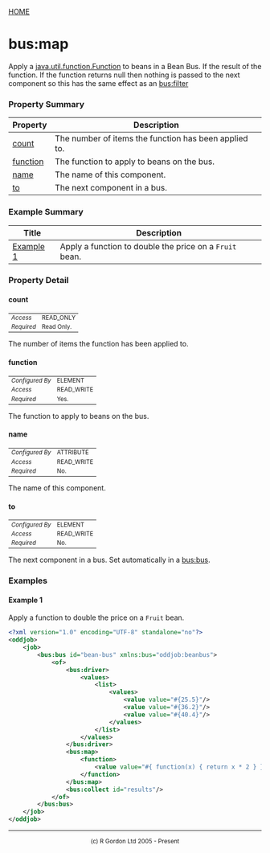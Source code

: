 [HOME](../../../../README.md)
# bus:map

Apply a [java.util.function.Function](https://docs.oracle.com/en/java/javase/11/docs/api/java.base/java/util/function/Function.html) to beans in a Bean Bus. If the result of the function. If the
function returns null then nothing is passed to the next component so this has the same effect as
an [bus:filter](../../../../org/oddjob/beanbus/destinations/BeanFilter.md)

### Property Summary

| Property | Description |
| -------- | ----------- |
| [count](#propertycount) | The number of items the function has been applied to. | 
| [function](#propertyfunction) | The function to apply to beans on the bus. | 
| [name](#propertyname) | The name of this component. | 
| [to](#propertyto) | The next component in a bus. | 


### Example Summary

| Title | Description |
| ----- | ----------- |
| [Example 1](#example1) | Apply a function to double the price on a `Fruit` bean. |


### Property Detail
#### count <a name="propertycount"></a>

<table style='font-size:smaller'>
      <tr><td><i>Access</i></td><td>READ_ONLY</td></tr>
      <tr><td><i>Required</i></td><td>Read Only.</td></tr>
</table>

The number of items the function has been applied to.

#### function <a name="propertyfunction"></a>

<table style='font-size:smaller'>
      <tr><td><i>Configured By</i></td><td>ELEMENT</td></tr>
      <tr><td><i>Access</i></td><td>READ_WRITE</td></tr>
      <tr><td><i>Required</i></td><td>Yes.</td></tr>
</table>

The function to apply to beans on the bus.

#### name <a name="propertyname"></a>

<table style='font-size:smaller'>
      <tr><td><i>Configured By</i></td><td>ATTRIBUTE</td></tr>
      <tr><td><i>Access</i></td><td>READ_WRITE</td></tr>
      <tr><td><i>Required</i></td><td>No.</td></tr>
</table>

The name of this component.

#### to <a name="propertyto"></a>

<table style='font-size:smaller'>
      <tr><td><i>Configured By</i></td><td>ELEMENT</td></tr>
      <tr><td><i>Access</i></td><td>READ_WRITE</td></tr>
      <tr><td><i>Required</i></td><td>No.</td></tr>
</table>

The next component in a bus. Set automatically in a
[bus:bus](../../../../org/oddjob/beanbus/bus/BasicBusService.md).


### Examples
#### Example 1 <a name="example1"></a>

Apply a function to double the price on a `Fruit` bean.

```xml
<?xml version="1.0" encoding="UTF-8" standalone="no"?>
<oddjob>
    <job>
        <bus:bus id="bean-bus" xmlns:bus="oddjob:beanbus">
            <of>
                <bus:driver>
                    <values>
                        <list>
                            <values>
                                <value value="#{25.5}"/>
                                <value value="#{36.2}"/>
                                <value value="#{40.4}"/>
                            </values>
                        </list>
                    </values>
                </bus:driver>
                <bus:map>
                    <function>
                        <value value="#{ function(x) { return x * 2 } }"/>
                    </function>
                </bus:map>
                <bus:collect id="results"/>
            </of>
        </bus:bus>
    </job>
</oddjob>
```



-----------------------

<div style='font-size: smaller; text-align: center;'>(c) R Gordon Ltd 2005 - Present</div>
